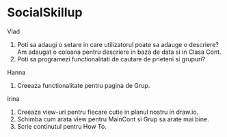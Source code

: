 # SocialSkillup

Vlad
1. Poti sa adaugi o setare in care utilizatorul poate sa adauge o descriere? Am adaugat o coloana pentru descriere in baza de data si in Clasa Cont.
2. Poti sa programezi functionalitati de cautare de prieteni si grupuri?

Hanna
1. Creeaza functionalitate pentru pagina de Grup.

Irina
1. Creeaza view-uri pentru fiecare cutie in planul nostru in draw.io.
2. Schimba cum arata view pentru MainCont si Grup sa arate mai bine.
3. Scrie continutul pentru How To.
